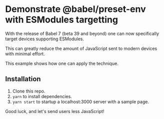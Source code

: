 # Demonstrate @babel/preset-env with ESModules targetting

With the release of Babel 7 (beta 39 and beyond) one can now specifically target devices supporting ESModules.

This can greatly reduce the amount of JavaScript sent to modern devices with minimal effort.

This example shows how one can apply the technique.

## Installation
1. Clone this repo.
2. `yarn` to install dependencies.
3. `yarn start` to startup a localhost:3000 server with a sample page.

Good luck, and let's send users less JavaScript!

